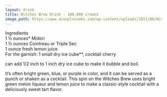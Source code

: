 ```yaml
---
layout: drink
title: Witches Brew Drink - 100,000 crowns
image_path: https://www.acouplecooks.com/wp-content/uploads/2021/08/Witchs-Brew-Cocktail-001s-368x368.jpg
---
```


Ingredients  
1 ½ ounces* Midori  
1 ½ ounces Cointreau or Triple Sec  
1 ounce fresh lemon juice  
For the garnish: 1 small dry ice cube**, cocktail cherry  

can add 1/2 inch to 1 inch dry ice cube to make it bubble and boil.  


It’s often bright green, blue, or purple in color, and it can be served as a punch or shaken as a cocktail. This spin on the Witches Brew uses bright green melon liqueur and lemon juice to make a classic-style cocktail with a deliciously sweet tart flavor.
